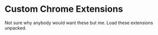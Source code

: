 # Custom Chrome Extensions

Not sure why anybody would want these but me.
Load these extensions unpacked.
